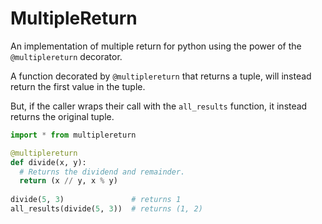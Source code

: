 MultipleReturn
==============

An implementation of multiple return for python using the power of the `@multiplereturn` decorator.

A function decorated by `@multiplereturn` that returns a tuple, will instead return the first value in the tuple.

But, if the caller wraps their call with the `all_results` function, it instead returns the original tuple.

```python
import * from multiplereturn

@multiplereturn
def divide(x, y):
  # Returns the dividend and remainder.
  return (x // y, x % y)
  
divide(5, 3)               # returns 1
all_results(divide(5, 3))  # returns (1, 2)
```

